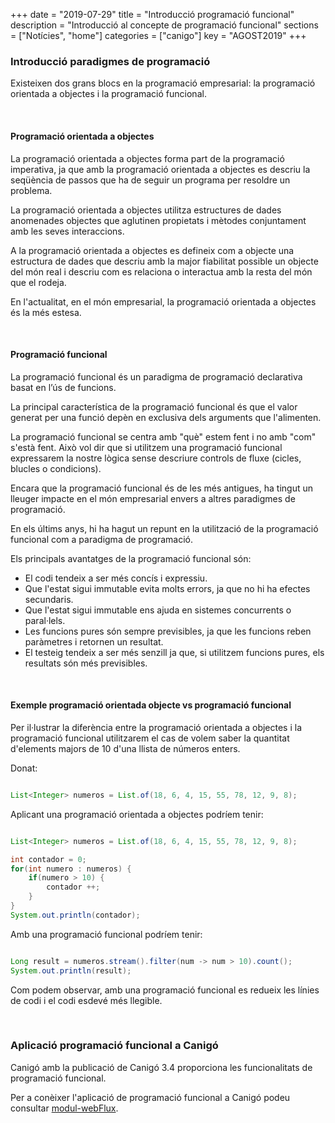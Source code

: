 +++
date        = "2019-07-29"
title       = "Introducció programació funcional"
description = "Introducció al concepte de programació funcional"
sections    = ["Notícies", "home"]
categories  = ["canigo"]
key = "AGOST2019"
+++

### Introducció paradigmes de programació

Existeixen dos grans blocs en la programació empresarial: la programació orientada a objectes i la programació funcional.

<br>

#### Programació orientada a objectes

La programació orientada a objectes forma part de la programació imperativa, ja que amb la programació orientada a objectes es descriu la seqüència de passos que ha de seguir un programa per resoldre un problema.

La programació orientada a objectes utilitza estructures de dades anomenades objectes que aglutinen propietats i mètodes conjuntament amb les seves interaccions.

A la programació orientada a objectes es defineix com a objecte una estructura de dades que descriu amb la major fiabilitat possible un objecte del món real i descriu com es relaciona o interactua amb la resta del món que el rodeja.

En l'actualitat, en el món empresarial, la programació orientada a objectes és la més estesa.

<br>

#### Programació funcional

La programació funcional és un paradigma de programació declarativa basat en l’ús de funcions.

La principal característica de la programació funcional és que el valor generat per una funció depèn en exclusiva dels arguments que l'alimenten.

La programació funcional se centra amb "què" estem fent i no amb "com" s'està fent. Això vol dir que si utilitzem una programació funcional expressarem la nostre lògica sense descriure controls de fluxe (cicles, blucles o condicions).

Encara que la programació funcional és de les més antigues, ha tingut un lleuger impacte en el món empresarial envers a altres paradigmes de programació.

En els últims anys, hi ha hagut un repunt en la utilització de la programació funcional com a paradigma de programació.

Els principals avantatges de la programació funcional són:

- El codi tendeix a ser més concís i expressiu.
- Que l'estat sigui immutable evita molts errors, ja que no hi ha efectes secundaris.
- Que l'estat sigui immutable ens ajuda en sistemes concurrents o paral·lels.
- Les funcions pures són sempre previsibles, ja que les funcions reben paràmetres i retornen un resultat.
- El testeig tendeix a ser més senzill ja que, si utilitzem funcions pures, els resultats són més previsibles.

<br>

#### Exemple programació orientada objecte vs programació funcional

Per il·lustrar la diferència entre la programació orientada a objectes i la programació funcional utilitzarem el cas de volem saber la quantitat d'elements majors de 10 d'una llista de números enters.

Donat:
```java

List<Integer> numeros = List.of(18, 6, 4, 15, 55, 78, 12, 9, 8);

```

Aplicant una programació orientada a objectes podríem tenir:

```java

List<Integer> numeros = List.of(18, 6, 4, 15, 55, 78, 12, 9, 8);

int contador = 0;
for(int numero : numeros) {
    if(numero > 10) {
        contador ++;
    }
}
System.out.println(contador);

```

Amb una programació funcional podríem tenir:

```java

Long result = numeros.stream().filter(num -> num > 10).count();
System.out.println(result);

```

Com podem observar, amb una programació funcional es redueix les línies de codi i el codi esdevé més llegible.

<br>

### Aplicació programació funcional a Canigó

Canigó amb la publicació de Canigó 3.4 proporciona les funcionalitats de programació funcional.

Per a conèixer l'aplicació de programació funcional a Canigó podeu consultar
[modul-webFlux](/canigo-documentacio-versions-3x-altres/modul-webFlux/).
